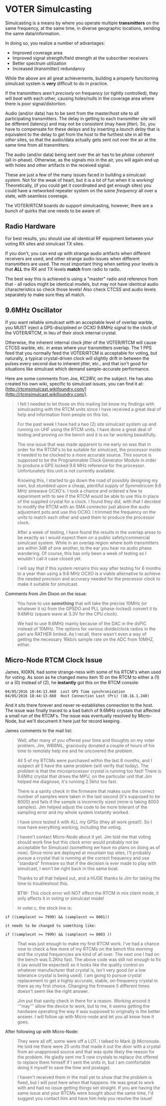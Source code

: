 # VOTER Simulcasting
Simulcasting is a means by where you operate multiple **transmitters** on the same frequency, at the same time, in diverse geographic locations, sending the same data/information.

In doing so, you realize a number of advantages:

* Improved coverage area
* Improved signal strength/field strength at the subscriber receivers
* Better spectrum utilization
* Increased (transmitter) redundancy

While the above are all great achievements, building a properly functioning simulcast system is **very** difficult to do in practice.

If the transmitters aren't *precisely* on frequency (or tightly controlled), they will *beat* with each other, causing holes/nulls in the coverage area where there is poor signal/distortion.

Audio (and/or data) has to be sent from the master/host site to all participating transmitters. The delay in getting to each transmitter site will be different (latency) and may not be consistent (may have jitter). So, you have to compensate for these delays and by inserting a *launch delay* that is equivalent to the delay to get from the host to the furthest site in all the *other* sites, so that the audio/data actually gets sent out over the air at the same time from all transmitters.

The audio (and/or data) being sent over the air has to be *phase coherent* (all in-phase). Otherwise, as the signals mix in the air, you will again end up with holes and other artifacts in the received signal.

These are just a few of the many issues faced in building a simulcast system. Not for the weak of heart, but it is a lot of fun when it is working! Theoretically, (if you could get it coordinated and get enough sites) you could have a networked repeater system on the *same frequency* all over a state, with seamless coverage.

The VOTER/RTCM boards do support simulcasting, however, there are a bunch of quirks that one needs to be aware of.

## Radio Hardware
For best results, you should use all identical RF equipment between your voting RX sites and simulcast TX sites. 

If you don't, you can end up with strange audio artifacts when different receivers are used, and other strange audio issues when different transmitters are used. The most important thing when setting your levels is that **ALL** the RX and TX levels **match** from radio to radio. 

The best way this is achieved is using a "master" radio and reference from that - all radios might be identical models, but may not have identical audio characteristics so check those levels! Also check CTCSS and audio levels separately to make sure they all match.

## 9.6MHz Oscillator
If you want reliable simulcast with an acceptable level of overlap warble, you MUST inject a GPS-disciplined or OCXO 9.6MHz signal to the clock of the VOTER/RTCM, in lieu of their stock internal crystal. 

Otherwise, the inherent internal clock jitter of the VOTER/RTCM will cause CTCSS warble, etc. in areas where your transmitters overlap. The 1 PPS feed that you normally feed the VOTER/RTCM is acceptable for voting, but naturally, a typical crystal-driven clock will slightly drift in between the pulses every second due to inherent jitter, etc., and that isn't good for situations like simulcast which demand sample-accurate performance.

Here are some comments from Joe, KC2IRV, on the subject. He has also created his own wiki, specific to simulcast issues, you can find it at: [http://rtcmsimulcast.wikifoundry.com/](http://rtcmsimulcast.wikifoundry.com/). 

> I felt I needed to let those on this mailing list know my findings with simulcasting with the RTCM units since I have received a great deal of help and information from people on this list.
>
> For the past week I have had a two (2) site simulcast system up and running on UHF using the RTCM units. I have done a great deal of testing and proving on the bench and it is so far working beautifully. 
>
> The one issue that was made apparent to me early on was that in order for the RTCM's to be suitable for simulcast, the processor inside it needed to be clocked to a more accurate source. This source is supposed to be the Programmable Clock Generator Module in order to produce a GPS locked 9.6 MHz reference for the processor. Unfortunately this unit is not currently available.
>
>Knowing this, I started to go down the road of possibly designing my own, but stumbled upon a cheap, plentiful supply of Symmetricom 9.6 MHz sinewave OCXO's. I took a chance and ordered a few to experiment with to see if the RTCM would be able to use this in place of the supplied crystal for a clock. I found they did, with that I decided to modify the RTCM with an SMA connector just above the audio adjustment pots and use this OCXO. I trimmed the frequency on the units to match each other and used them to produce the processor clock.
>
>After a week of testing, I have found the results in the overlap areas to be exactly as I would expect them on a public safety/commercial simulcast system. While in an overlap region where both transmitters are within 3dB of one another, to the ear you hear no audio phase wandering. Of course, this has only been a week of testing so I wouldn't call it case closed yet.
>
> I will say that if this system remains this way after testing for 6 months to a year than using a 9.6 MHz OCXO is a viable alternative to achieve the needed precision and accuracy needed for the processor clock to make it suitable for simulcast.

Comments from Jim Dixon on the issue:

> You have to use **something** that will take the precise 10MHz (or whatever it is) from the GPSDO and PLL (phase-locked) convert it to 9.6MHz (square wave at 3.3V for the CPU clock).
>
> We had to use 9.6MHz mainly because of the DAC in the dsPIC instead of 10MHz. The options for various divide/clock radios in the part are RATHER limited. As I recall, there wasn't even a way of getting the necessary 16kb/s sample rate on the ADC from 10MHZ, either.

## Micro-Node RTCM Clock Issue

James, KI0KN, had some strange-ness with some of his RTCM's when used for voting. As soon as he changed menu item 10 on the RTCM to either a (1) or a (0) instead of (2), he **instantly** got this on the RTCM console:

```
04/05/2016 18:44:13.660  Lost GPS Time synchronization
04/05/2016 18:44:13.660  Host Connection Lost (Pri) (10.16.1.240)
```

And it sits there forever and never re-establishes connection to the host. The issue was finally traced to a bad batch of 9.6MHz crystals that affected a small run of the RTCM's. The issue was eventually resolved by Micro-Node, but we'll document it here just for record keeping.

James comments to the mail list:

> Well, after many of you offered your time and thoughts on my voter problem, Jim, WB6NIL, graciously donated a couple of hours of his time to remotely help me and he uncovered the problem.
>
> All 5 of my RTCMs were purchased within the last 6 months, and I suspect all 5 have the same problem (will verify that today). The problem is that the microprocessor crystal is running too fast! There is 9.6Mhz crystal that drives the MPU, on the particular unit that Jim helped me diagnose, it's running 2.5khz too fast.  
>
> There is a sanity check in the firmware that makes sure the correct number of samples were taken in the last second (it's supposed to be 8000) and fails if the sample is incorrectly sized (mine is taking 8003 samples).  Jim helped adjust the code to be more tolerant of the sampling error and my whole system instantly worked.
>
> I have since tested it with ALL my GPSs (they all work great!). So I now have everything working, including the voting.
>
> I haven't contact Micro-Node about it yet. Jim told me that voting should work fine but this clock error would probably not be acceptable for Simulcast (something we have no plans on doing as of now). Since mine are deployed at mountain top sites, I'll probably pursue a crystal that is running at the correct frequency and use "standard" firmware so that if the decision is ever made to play with simulcast, I won't be right back in this same boat.
>
> Thanks to all that helped out, and a HUGE thanks to Jim for taking the time to troubleshoot this.
>
> BTW- This clock error will NOT effect the RTCM in mix client mode, it only affects it in voting or simulcast mode!
>
> In voter.c, the stock line is:
>
```
if ((samplecnt >= 7999) && (samplecnt <= 8001))

it needs to be changed to something like:

if ((samplecnt >= 7999) && (samplecnt <= 8003 ))
```
>
> That was just enough to make my first RTCM work. I've had a chance now to check a few more of my RTCMs on the bench this morning and the crystal frequencies are kind of all over. The next one I had on the bench was 5.2Khz fast. The above code was still not enough to fix it (as would be expected) so it looks like the quality control on whatever manufacturer that crystal is, isn't very good (or a low tolerance crystal is being used). I am going to pursue crystal replacement to get a highly accurate, stable, on-frequency crystal in there as my first choice. Changing the firmware 5 different times doesn't seem like the right answer.
>
> Jim put that sanity check in there for a reason. Working around it '''may''' allow the device to work, but to me, it seems getting the hardware operating the way it was supposed to originally is the better answer. I will follow up with Micro-node and let you all know how it goes.


After following up with Micro-Node:

> They were all off, some were off a LOT. I talked to Mark @ Micronode. He told me there were 25 units that made it out the door with a crystal from an unapproved source and that was quite likely the reason for the problem. He gladly sent me 5 new crystals to replace (he offered to replace them himself if I sent the units in, but I am comfortable doing it myself to save the time and postage). 
>
> I haven't received them in the mail yet to show that the problem is fixed, but I will post here when that happens. He was great to work with and had no issue getting things set straight. If you are having the same issue and your RTCMs were bought about the same time, I'd suggest you contact him and have him help you resolve the issue!
